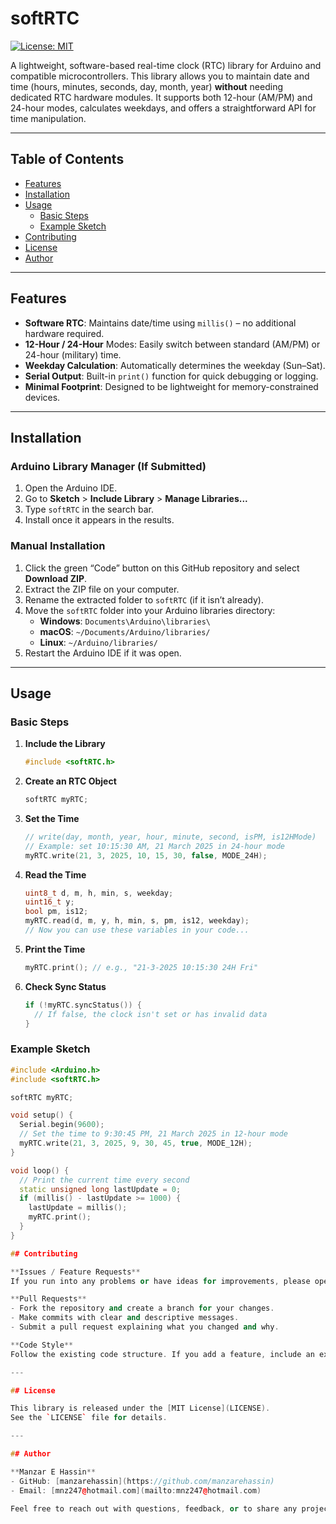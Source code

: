 # softRTC

[![License: MIT](https://img.shields.io/badge/License-MIT-yellow.svg)](LICENSE)

A lightweight, software-based real-time clock (RTC) library for Arduino and compatible microcontrollers. This library allows you to maintain date and time (hours, minutes, seconds, day, month, year) **without** needing dedicated RTC hardware modules. It supports both 12-hour (AM/PM) and 24-hour modes, calculates weekdays, and offers a straightforward API for time manipulation.

---

## Table of Contents

- [Features](#features)
- [Installation](#installation)
- [Usage](#usage)
  - [Basic Steps](#basic-steps)
  - [Example Sketch](#example-sketch)
- [Contributing](#contributing)
- [License](#license)
- [Author](#author)

---

## Features

- **Software RTC**: Maintains date/time using `millis()` – no additional hardware required.
- **12-Hour / 24-Hour** Modes: Easily switch between standard (AM/PM) or 24-hour (military) time.
- **Weekday Calculation**: Automatically determines the weekday (Sun–Sat).
- **Serial Output**: Built-in `print()` function for quick debugging or logging.
- **Minimal Footprint**: Designed to be lightweight for memory-constrained devices.

---

## Installation

### Arduino Library Manager (If Submitted)

1. Open the Arduino IDE.
2. Go to **Sketch** > **Include Library** > **Manage Libraries...**
3. Type `softRTC` in the search bar.
4. Install once it appears in the results.

### Manual Installation

1. Click the green “Code” button on this GitHub repository and select **Download ZIP**.
2. Extract the ZIP file on your computer.
3. Rename the extracted folder to `softRTC` (if it isn’t already).
4. Move the `softRTC` folder into your Arduino libraries directory:
    - **Windows**: `Documents\Arduino\libraries\`
    - **macOS**: `~/Documents/Arduino/libraries/`
    - **Linux**: `~/Arduino/libraries/`
5. Restart the Arduino IDE if it was open.

---

## Usage

### Basic Steps

1. **Include the Library**  
    ```cpp
    #include <softRTC.h>
    ```

2. **Create an RTC Object**  
    ```cpp
    softRTC myRTC;
    ```

3. **Set the Time**  
    ```cpp
    // write(day, month, year, hour, minute, second, isPM, is12HMode)
    // Example: set 10:15:30 AM, 21 March 2025 in 24-hour mode
    myRTC.write(21, 3, 2025, 10, 15, 30, false, MODE_24H);
    ```

4. **Read the Time**  
    ```cpp
    uint8_t d, m, h, min, s, weekday;
    uint16_t y;
    bool pm, is12;
    myRTC.read(d, m, y, h, min, s, pm, is12, weekday);
    // Now you can use these variables in your code...
    ```

5. **Print the Time**  
    ```cpp
    myRTC.print(); // e.g., "21-3-2025 10:15:30 24H Fri"
    ```

6. **Check Sync Status**  
    ```cpp
    if (!myRTC.syncStatus()) {
      // If false, the clock isn't set or has invalid data
    }
    ```

### Example Sketch

```cpp
#include <Arduino.h>
#include <softRTC.h>

softRTC myRTC;

void setup() {
  Serial.begin(9600);
  // Set the time to 9:30:45 PM, 21 March 2025 in 12-hour mode
  myRTC.write(21, 3, 2025, 9, 30, 45, true, MODE_12H);
}

void loop() {
  // Print the current time every second
  static unsigned long lastUpdate = 0;
  if (millis() - lastUpdate >= 1000) {
    lastUpdate = millis();
    myRTC.print();
  }
}

## Contributing

**Issues / Feature Requests**  
If you run into any problems or have ideas for improvements, please open an issue on [GitHub](https://github.com/manzarehassin/softRTC/issues).

**Pull Requests**  
- Fork the repository and create a branch for your changes.  
- Make commits with clear and descriptive messages.  
- Submit a pull request explaining what you changed and why.

**Code Style**  
Follow the existing code structure. If you add a feature, include an example or documentation update.

---

## License

This library is released under the [MIT License](LICENSE).  
See the `LICENSE` file for details.

---

## Author

**Manzar E Hassin**  
- GitHub: [manzarehassin](https://github.com/manzarehassin)  
- Email: [mnz247@hotmail.com](mailto:mnz247@hotmail.com)

Feel free to reach out with questions, feedback, or to share any projects using **softRTC**!
